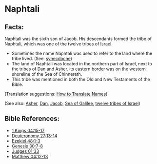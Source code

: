 # Naphtali #

## Facts: ##

Naphtali was the sixth son of Jacob. His descendants formed the tribe of Naphtali, which was one of the twelve tribes of Israel.

* Sometimes the name Naphtali was used to refer to the land where the tribe lived. (See: [synecdoche](en/ta-vol1/translate/man/figs-synecdoche))
* The land of Naphtali was located in the northern part of Israel, next to the tribes of Dan and Asher. its eastern border was on the western shoreline of the Sea of Chinnereth.
* This tribe was mentioned in both the Old and New Testaments of the Bible.
 

(Translation suggestions: [How to Translate Names](en/ta-vol1/translate/man/translate-names))

(See also: [Asher](../other/asher.md), [Dan](../other/dan.md), [Jacob](../other/jacob.md), [Sea of Galilee](../other/seaofgalilee.md), [twelve tribes of Israel](../other/12tribesofisrael.md))

## Bible References: ##

* [1 Kings 04:15-17](en/tn/1ki/help/04/15)
* [Deuteronomy 27:13-14](en/tn/deu/help/27/13)
* [Ezekiel 48:1-3](en/tn/ezk/help/48/01)
* [Genesis 30:7-8](en/tn/gen/help/30/07)
* [Judges 01:33](en/tn/jdg/help/01/33)
* [Matthew 04:12-13](en/tn/mat/help/04/12)